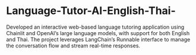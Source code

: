 # Language-Tutor-AI-English-Thai-
Developed an interactive web-based language tutoring application using Chainlit and OpenAI’s large language models, with support for both English and Thai. The project leverages LangChain’s Runnable interface to manage the conversation flow and stream real-time responses.
